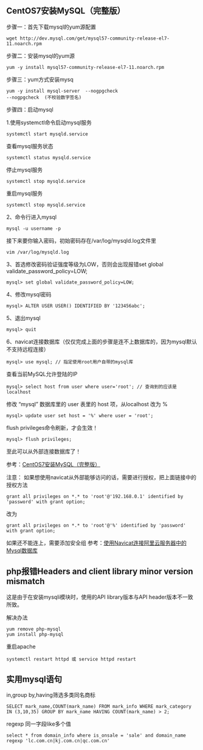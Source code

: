 ## CentOS7安装MySQL（完整版）

步骤一：首先下载mysql的yum源配置
```
wget http://dev.mysql.com/get/mysql57-community-release-el7-11.noarch.rpm
```

步骤二：安装mysql的yum源
```
yum -y install mysql57-community-release-el7-11.noarch.rpm
```

步骤三：yum方式安装mysq
```
yum -y install mysql-server  --nogpgcheck
--nogpgcheck  (不校验数字签名)
```

步骤四：启动mysql

1.使用systemctl命令启动mysql服务
```
systemctl start mysqld.service
```

查看mysql服务状态
```
systemctl status mysqld.service
```

停止mysql服务
```
systemctl stop mysqld.service
```

重启mysql服务
```
systemctl stop mysqld.service
```

2、命令行进入mysql
```
mysql -u username -p
```
接下来要你输入密码，初始密码存在/var/log/mysqld.log文件里
```
vim /var/log/mysqld.log
```

3、首选修改密码验证强度等级为LOW，否则会出现报错set global validate_password_policy=LOW;
```
mysql> set global validate_password_policy=LOW;
```

4、修改mysql密码
```
mysql> ALTER USER USER() IDENTIFIED BY '123456abc';
```

5、退出mysql
```
mysql> quit
```

6、navicat连接数据库（仅仅完成上面的步骤是连不上数据库的，因为mysql默认不支持远程连接）
```
mysql> use mysql; // 指定使用root用户自带的mysql库
```
查看当前MySQL允许登陆的IP
```
mysql> select host from user where user='root'; // 查询到的应该是localhost
```
修改 “mysql” 数据库里的 user 表里的 host 项，从localhost 改为 % 
```
mysql> update user set host = '%' where user = 'root';
```
flush privileges命令刷新，才会生效！
```
mysql> flush privileges;
```
至此可以从外部连接数据库了！

参考：[CentOS7安装MySQL（完整版）](https://blog.csdn.net/m0_46608037/article/details/123019925)

注意：
如果想使用navicat从外部能够访问的话，需要进行授权，把上面链接中的授权方法

```
grant all privileges on *.* to 'root'@'192.168.0.1' identified by 'password' with grant option;
```
改为
```
grant all privileges on *.* to 'root'@'%' identified by 'password' with grant option;
```
如果还不能连上，需要添加安全组
参考：[使用Navicat连接阿里云服务器中的Mysql数据库](https://blog.csdn.net/kaifaxiaoliu/article/details/80403736)

## php报错Headers and client library minor version mismatch

这是由于在安装mysqli模块时，使用的API library版本与API header版本不一致所致。

解决办法
```
yum remove php-mysql
yum install php-mysql
```
重启apache
```
systemctl restart httpd 或 service httpd restart
```

## 实用mysql语句
in,group by,having筛选多类同名商标
```
SELECT mark_name,COUNT(mark_name) FROM mark_info WHERE mark_category IN (3,10,35) GROUP BY mark_name HAVING COUNT(mark_name) > 2;
```
regexp 同一字段like多个值
```
select * from domain_info where is_onsale = 'sale' and domain_name regexp 'lc.com.cn|kj.com.cn|qc.com.cn'
```
